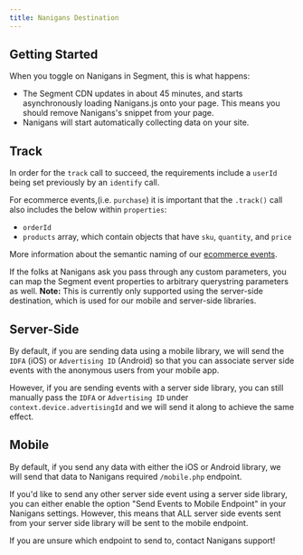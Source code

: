 ```yaml
---
title: Nanigans Destination
---
```


## Getting Started

When you toggle on Nanigans in Segment, this is what happens:

+ The Segment CDN updates in about 45 minutes, and starts asynchronously loading Nanigans.js onto your page. This means you should remove Nanigans's snippet from your page.
+ Nanigans will start automatically collecting data on your site.

## Track

In order for the `track` call to succeed, the requirements include a `userId` being set previously by an `identify` call.

For ecommerce events,(i.e. `purchase`) it is important that the `.track()` call also includes the below within `properties`:
- `orderId`
- `products` array, which contain objects that have `sku`, `quantity`, and `price`

More information about the semantic naming of our [ecommerce events](/docs/connections/spec/ecommerce/v2/).

If the folks at Nanigans ask you pass through any custom parameters, you can map the Segment event properties to arbitrary querystring parameters as well. **Note:** This is currently only supported using the server-side destination, which is used for our mobile and server-side libraries.

## Server-Side

By default, if you are sending data using a mobile library, we will send the `IDFA` (iOS) or `Advertising ID` (Android) so that you can associate server side events with the anonymous users from your mobile app.

However, if you are sending events with a server side library, you can still manually pass the `IDFA` or `Advertising ID` under `context.device.advertisingId` and we will send it along to achieve the same effect.

## Mobile

By default, if you send any data with either the iOS or Android library, we will send that data to Nanigans required `/mobile.php` endpoint.

If you'd like to send any other server side event using a server side library, you can either enable the option "Send Events to Mobile Endpoint" in your Nanigans settings. However, this means that ALL server side events sent from your server side library will be sent to the mobile endpoint.

If you are unsure which endpoint to send to, contact Nanigans support!
